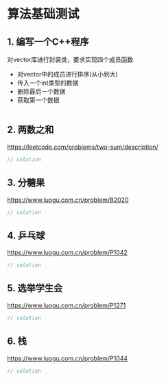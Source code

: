 # 算法基础测试

## 1. 编写一个C++程序

对vector库进行封装类，要求实现四个成员函数
- 对vector中的成员进行排序(从小到大)
- 传入一个int类型的数据
- 删除最后一个数据
- 获取第一个数据

```cpp

```

## 2. 两数之和

https://leetcode.com/problems/two-sum/description/


```cpp
// solution

```

## 3. 分糖果

https://www.luogu.com.cn/problem/B2020

```cpp
// solution

```


## 4. 乒乓球

https://www.luogu.com.cn/problem/P1042

```cpp
// solution
```


## 5. 选举学生会
https://www.luogu.com.cn/problem/P1271

```cpp
// solution

```

## 6. 栈

https://www.luogu.com.cn/problem/P1044

```cpp
// solution

```

